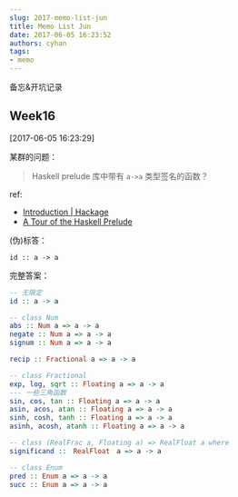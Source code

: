 ```yaml
---
slug: 2017-memo-list-jun
title: Memo List Jun
date: 2017-06-05 16:23:52
authors: cyhan
tags:
- memo
---
```

备忘&开坑记录

<!-- truncate -->

## Week16
[2017-06-05 16:23:29]

某群的问题：

>Haskell prelude 库中带有 `a->a` 类型签名的函数？

ref:
- [Introduction | Hackage](http://hackage.haskell.org/)
- [A Tour of the Haskell Prelude](http://teaching.csse.uwa.edu.au/units/CITS3211/lectureNotes/tourofprelude.html)

(伪)标答：

`id :: a -> a`

完整答案：
``` haskell
-- 无限定
id :: a -> a

-- class Num
abs :: Num a => a -> a
negate :: Num a => a -> a
signum :: Num a => a -> a

recip :: Fractional a => a -> a

-- class Fractional
exp, log, sqrt :: Floating a => a -> a
--- 一些三角函数
sin, cos, tan :: Floating a => a -> a
asin, acos, atan :: Floating a => a -> a
sinh, cosh, tanh :: Floating a => a -> a
asinh, acosh, atanh :: Floating a => a -> a

-- class (RealFrac a, Floating a) => RealFloat a where
significand ::　RealFloat　a => a -> a

-- class Enum
pred :: Enum a => a -> a
succ :: Enum a => a -> a

```
